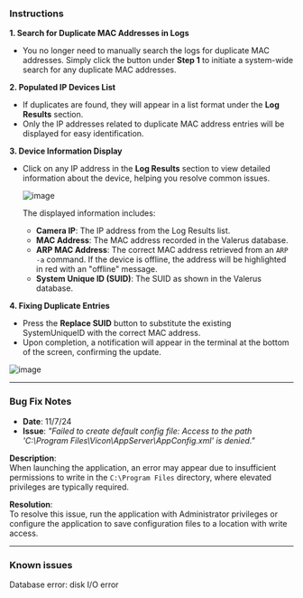 
### Instructions

**1. Search for Duplicate MAC Addresses in Logs**

- You no longer need to manually search the logs for duplicate MAC addresses. Simply click the button under **Step 1** to initiate a system-wide search for any duplicate MAC addresses.

**2. Populated IP Devices List**

- If duplicates are found, they will appear in a list format under the **Log Results** section.
- Only the IP addresses related to duplicate MAC address entries will be displayed for easy identification.

**3. Device Information Display**

- Click on any IP address in the **Log Results** section to view detailed information about the device, helping you resolve common issues.

  ![image](https://github.com/user-attachments/assets/3ee5fea0-1334-4933-a67b-637808378bde)

  
  The displayed information includes:
  
  - **Camera IP**: The IP address from the Log Results list.
  - **MAC Address**: The MAC address recorded in the Valerus database.
  - **ARP MAC Address**: The correct MAC address retrieved from an `ARP -a` command. If the device is offline, the address will be highlighted in red with an "offline" message.
  - **System Unique ID (SUID)**: The SUID as shown in the Valerus database.

**4. Fixing Duplicate Entries**

- Press the **Replace SUID** button to substitute the existing SystemUniqueID with the correct MAC address.
- Upon completion, a notification will appear in the terminal at the bottom of the screen, confirming the update.

![image](https://github.com/user-attachments/assets/494f6b71-61be-4881-8474-42965906c750)

---

### Bug Fix Notes

- **Date**: 11/7/24  
- **Issue**: *"Failed to create default config file: Access to the path 'C:\Program Files\Vicon\AppServer\AppConfig.xml' is denied."*

**Description**:  
When launching the application, an error may appear due to insufficient permissions to write in the `C:\Program Files` directory, where elevated privileges are typically required.

**Resolution**:  
To resolve this issue, run the application with Administrator privileges or configure the application to save configuration files to a location with write access.

---

### Known issues
Database error: disk I/O error

